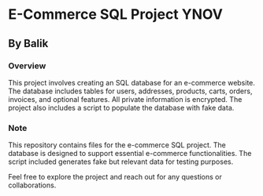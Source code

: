 # E-Commerce SQL Project YNOV

## By Balik

### Overview
This project involves creating an SQL database for an e-commerce website. The database includes tables for users, addresses, products, carts, orders, invoices, and optional features. All private information is encrypted. The project also includes a script to populate the database with fake data.

### Note
This repository contains files for the e-commerce SQL project. The database is designed to support essential e-commerce functionalities. The script included generates fake but relevant data for testing purposes.

Feel free to explore the project and reach out for any questions or collaborations.
